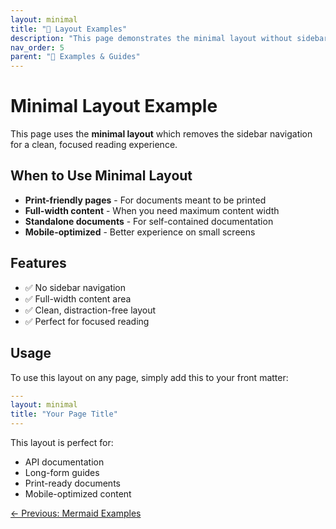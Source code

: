 ```yaml
---
layout: minimal
title: "📄 Layout Examples"
description: "This page demonstrates the minimal layout without sidebar navigation"
nav_order: 5
parent: "📖 Examples & Guides"
---
```


# Minimal Layout Example

This page uses the **minimal layout** which removes the sidebar navigation for a clean, focused reading experience.

## When to Use Minimal Layout

- **Print-friendly pages** - For documents meant to be printed
- **Full-width content** - When you need maximum content width
- **Standalone documents** - For self-contained documentation
- **Mobile-optimized** - Better experience on small screens

## Features

- ✅ No sidebar navigation
- ✅ Full-width content area
- ✅ Clean, distraction-free layout
- ✅ Perfect for focused reading

## Usage

To use this layout on any page, simply add this to your front matter:

```yaml
---
layout: minimal
title: "Your Page Title"
---
```

This layout is perfect for:
- API documentation
- Long-form guides
- Print-ready documents
- Mobile-optimized content

[← Previous: Mermaid Examples](mermaid-examples.md)
